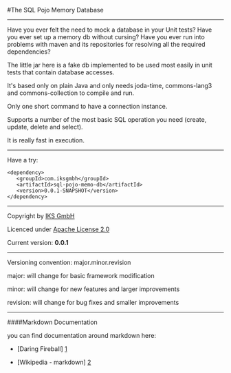 #The SQL Pojo Memory Database   

* * *

Have you ever felt the need to mock a database in your Unit tests? Have you ever set up a memory db without cursing? Have you ever run into problems with maven and its repositories for resolving all the required dependencies?

The little jar here is a fake db implemented to be used most easily in unit tests that contain database accesses.

It's based only on plain Java and only needs joda-time, commons-lang3 and commons-collection to compile and run.

Only one short command to have a connection instance.

Supports a number of the most basic SQL operation you need (create, update, delete and select).

It is really fast in execution.

* * *

Have a try:

```  
<dependency>
   <groupId>com.iksgmbh</groupId>
   <artifactId>sql-pojo-memo-db</artifactId>
   <version>0.0.1-SNAPSHOT</version>
</dependency>
```

* * *

Copyright by [IKS GmbH](https://www.iks-gmbh.com)

Licenced under [Apache License 2.0](http://www.apache.org/licenses/LICENSE-2.0.html)

Current version: **0.0.1**

* * *


Versioning convention: major.minor.revision

major:    will change for basic framework modification

minor:    will change for new features and larger improvements

revision: will change for bug fixes and smaller improvements


* * *


####Markdown Documentation

you can find documentation around markdown here:
- [Daring Fireball] [1]
- [Wikipedia - markdown] [2]

  [1]: http://daringfireball.net/projects/markdown/syntax
  [2]: http://en.wikipedia.org/wiki/Markdown
